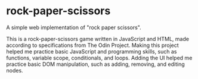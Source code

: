 # rock-paper-scissors
A simple web implementation of "rock paper scissors".

This is a rock-paper-scissors game written in JavaScript and HTML, made according to specifications from The Odin Project. Making this project helped me practice basic JavaScript and programming skills, such as functions, variable scope, conditionals, and loops. Adding the UI helped me practice basic DOM manipulation, such as adding, removing, and editing nodes.